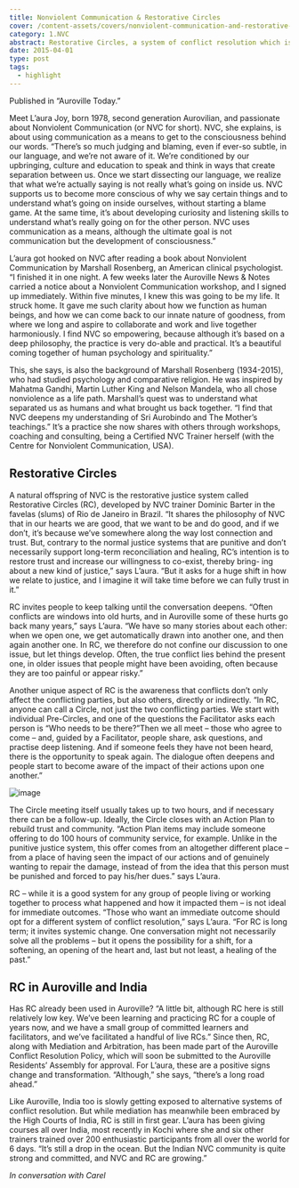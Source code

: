 ```yaml
---
title: Nonviolent Communication & Restorative Circles
cover: /content-assets/covers/nonviolent-communication-and-restorative-circles.jpg
category: 1.NVC
abstract: Restorative Circles, a system of conflict resolution which is based on the principles of Nonviolent Communication, is proposed to become part of Auroville's Conflict Resolution Policy.
date: 2015-04-01
type: post
tags:
  - highlight
---
```


Published in “Auroville Today.”

Meet L’aura Joy, born 1978, second generation Aurovilian, and passionate about Nonviolent Communication (or NVC for short). NVC, she explains, is about using communication as a means to get to the consciousness behind our words. “There’s so much judging and blaming, even if ever-so subtle, in our language, and we’re not aware of it. We’re conditioned by our upbringing, culture and education to speak and think in ways that create separation between us. Once we start dissecting our language, we realize that what we’re actually saying is not really what’s going on inside us. NVC supports us to become more conscious of why we say certain things and to understand what’s going on inside ourselves, without starting a blame game. At the same time, it’s about developing curiosity and listening skills to understand what’s really going on for the other person. NVC uses communication as a means, although the ultimate goal is not communication but the development of consciousness.”

L’aura got hooked on NVC after reading a book about Nonviolent Communication by Marshall Rosenberg, an American clinical psychologist. “I finished it in one night. A few weeks later the Auroville News & Notes carried a notice about a Nonviolent Communication workshop, and I signed up immediately. Within five minutes, I knew this was going to be my life. It struck home. It gave me such clarity about how we function as human beings, and how we can come back to our innate nature of goodness, from where we long and aspire to collaborate and work and live together harmoniously. I find NVC so empowering, because although it’s based on a deep philosophy, the practice is very do-able and practical. It’s a beautiful coming together of human psychology and spirituality.” 

This, she says, is also the background of Marshall Rosenberg (1934-2015), who had studied psychology and comparative religion. He was inspired by Mahatma Gandhi, Martin Luther King and Nelson Mandela, who all chose nonviolence as a life path. Marshall’s quest was to understand what separated us as humans and what brought us back together. “I find that NVC deepens my understanding of Sri Aurobindo and The Mother’s teachings.” It’s a practice she now shares with others through workshops, coaching and consulting, being a Certified NVC Trainer herself (with the Centre for Nonviolent Communication, USA). 

## Restorative Circles

A natural offspring of NVC is the restorative justice system called Restorative Circles (RC), developed by NVC trainer Dominic Barter in the favelas (slums) of Rio de Janeiro in Brazil. “It shares the philosophy of NVC that in our hearts we are good, that we want to be and do good, and if we don’t, it’s because we’ve somewhere along the way lost connection and trust. But, contrary to the normal justice systems that are punitive and don’t necessarily support long-term reconciliation and healing, RC’s intention is to restore trust and increase our willingness to co-exist, thereby bring- ing about a new kind of justice,” says L’aura. “But it asks for a huge shift in how we relate to justice, and I imagine it will take time before we can fully trust in it.” 

RC invites people to keep talking until the conversation deepens. “Often conflicts are windows into old hurts, and in Auroville some of these hurts go back many years,” says L’aura. “We have so many stories about each other: when we open one, we get automatically drawn into another one, and then again another one. In RC, we therefore do not confine our discussion to one issue, but let things develop. Often, the true conflict lies behind the present one, in older issues that people might have been avoiding, often because they are too painful or appear risky.” 

Another unique aspect of RC is the awareness that conflicts don’t only affect the conflicting parties, but also others, directly or indirectly. “In RC, anyone can call a Circle, not just the two conflicting parties. We start with individual Pre-Circles, and one of the questions the Facilitator asks each person is “Who needs to be there?”Then we all meet – those who agree to come – and, guided by a Facilitator, people share, ask questions, and practise deep listening. And if someone feels they have not been heard, there is the opportunity to speak again. The dialogue often deepens and people start to become aware of the impact of their actions upon one another.” 

![image](/content-assets/restorative-circles/rc_800X561.jpg)

The Circle meeting itself usually takes up to two hours, and if necessary there can be a follow-up. Ideally, the Circle closes with an Action Plan to rebuild trust and community. “Action Plan items may include someone offering to do 100 hours of community service, for example. Unlike in the punitive justice system, this offer comes from an altogether different place – from a place of having seen the impact of our actions and of genuinely wanting to repair the damage, instead of from the idea that this person must be punished and forced to pay his/her dues.” says L’aura. 

RC – while it is a good system for any group of people living or working together to process what happened and how it impacted them – is not ideal for immediate outcomes. “Those who want an immediate outcome should opt for a different system of conflict resolution,” says L’aura. “For RC is long term; it invites systemic change. One conversation might not necessarily solve all the problems – but it opens the possibility for a shift, for a softening, an opening of the heart and, last but not least, a healing of the past.” 

## RC in Auroville and India

Has RC already been used in Auroville? “A little bit, although RC here is still relatively low key. We’ve been learning and practicing RC for a couple of years now, and we have a small group of committed learners and facilitators, and we’ve facilitated a handful of live RCs.” Since then, RC, along with Mediation and Arbitration, has been made part of the Auroville Conflict Resolution Policy, which will soon be submitted to the Auroville Residents’ Assembly for approval. For L’aura, these are a positive signs change and transformation. “Although,” she says, “there’s a long road ahead.” 

Like Auroville, India too is slowly getting exposed to alternative systems of conflict resolution. But while mediation has meanwhile been embraced by the High Courts of India, RC is still in first gear. L’aura has been giving courses all over India, most recently in Kochi where she and six other trainers trained over 200 enthusiastic participants from all over the world for 6 days. “It’s still a drop in the ocean. But the Indian NVC community is quite strong and committed, and NVC and RC are growing.” 

_In conversation with Carel_

